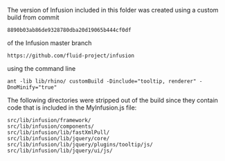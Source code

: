 
The version of Infusion included in this folder was created using a custom build from commit

    8890b03ab86de9328780dba20d19065b444cf0df

of the Infusion master branch

    https://github.com/fluid-project/infusion

using the command line

    ant -lib lib/rhino/ customBuild -Dinclude="tooltip, renderer" -DnoMinify="true"

The following directories were stripped out of the build since they contain code that is included in the MyInfusion.js file:

    src/lib/infusion/framework/
    src/lib/infusion/components/
    src/lib/infusion/lib/fastXmlPull/
    src/lib/infusion/lib/jquery/core/
    src/lib/infusion/lib/jquery/plugins/tooltip/js/
    src/lib/infusion/lib/jquery/ui/js/
